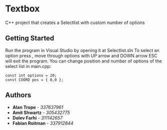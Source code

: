 # Textbox

C++ project that creates a Selectlist with custom number of options

## Getting Started

Run the program in Visual Studio by opening it at Selectlist.sln
To select an option press <SPACE>, move through options with UP arrow and DOWN arrow
ESC will exit the program.
You can change position and number of options of the select list in main.cpp:

```
const int options = 20;
const COORD pos = { 0,0 };
```


## Authors

* **Alan Trope** - *337637961*
* **Amit Shwartz** - *305432775*
* **Dolev Farhi** - *311142657*
* **Fabian Roitman** - *337912844*
